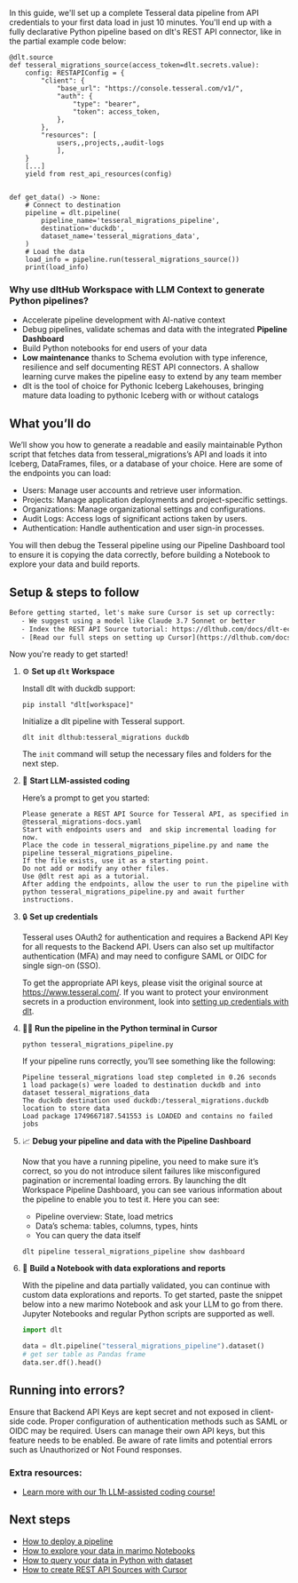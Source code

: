 In this guide, we'll set up a complete Tesseral data pipeline from API credentials to your first data load in just 10 minutes. You'll end up with a fully declarative Python pipeline based on dlt's REST API connector, like in the partial example code below:

```python-outcome
@dlt.source
def tesseral_migrations_source(access_token=dlt.secrets.value):
    config: RESTAPIConfig = {
        "client": {
            "base_url": "https://console.tesseral.com/v1/",
            "auth": {
                "type": "bearer",
                "token": access_token,
            },
        },
        "resources": [
            users,,projects,,audit-logs
            ],
    }
    [...]
    yield from rest_api_resources(config)


def get_data() -> None:
    # Connect to destination
    pipeline = dlt.pipeline(
        pipeline_name='tesseral_migrations_pipeline',
        destination='duckdb',
        dataset_name='tesseral_migrations_data', 
    )
    # Load the data
    load_info = pipeline.run(tesseral_migrations_source())
    print(load_info) 
```

### Why use dltHub Workspace with LLM Context to generate Python pipelines?

- Accelerate pipeline development with AI-native context
- Debug pipelines, validate schemas and data with the integrated **Pipeline Dashboard**
- Build Python notebooks for end users of your data
- **Low maintenance** thanks to Schema evolution with type inference, resilience and self documenting REST API connectors. A shallow learning curve makes the pipeline easy to extend by any team member
- dlt is the tool of choice for Pythonic Iceberg Lakehouses, bringing mature data loading to pythonic Iceberg with or without catalogs

## What you’ll do

We’ll show you how to generate a readable and easily maintainable Python script that fetches data from tesseral_migrations’s API and loads it into Iceberg, DataFrames, files, or a database of your choice. Here are some of the endpoints you can load:

- Users: Manage user accounts and retrieve user information.
- Projects: Manage application deployments and project-specific settings.
- Organizations: Manage organizational settings and configurations.
- Audit Logs: Access logs of significant actions taken by users.
- Authentication: Handle authentication and user sign-in processes.

You will then debug the Tesseral pipeline using our Pipeline Dashboard tool to ensure it is copying the data correctly, before building a Notebook to explore your data and build reports.

## Setup & steps to follow

```default
Before getting started, let's make sure Cursor is set up correctly:
   - We suggest using a model like Claude 3.7 Sonnet or better
   - Index the REST API Source tutorial: https://dlthub.com/docs/dlt-ecosystem/verified-sources/rest_api/ and add it to context as **@dlt rest api**
   - [Read our full steps on setting up Cursor](https://dlthub.com/docs/dlt-ecosystem/llm-tooling/cursor-restapi#23-configuring-cursor-with-documentation)
```

Now you're ready to get started!

1. ⚙️ **Set up `dlt` Workspace**
    
    Install dlt with duckdb support:
    ```shell
    pip install "dlt[workspace]"
    ```

    Initialize a dlt pipeline with Tesseral support.
    ```shell
    dlt init dlthub:tesseral_migrations duckdb
    ```

    The `init` command will setup the necessary files and folders for the next step.
    
2. 🤠 **Start LLM-assisted coding**
    
    Here’s a prompt to get you started:
    
    ```prompt
    Please generate a REST API Source for Tesseral API, as specified in @tesseral_migrations-docs.yaml 
    Start with endpoints users and  and skip incremental loading for now. 
    Place the code in tesseral_migrations_pipeline.py and name the pipeline tesseral_migrations_pipeline. 
    If the file exists, use it as a starting point. 
    Do not add or modify any other files. 
    Use @dlt rest api as a tutorial. 
    After adding the endpoints, allow the user to run the pipeline with python tesseral_migrations_pipeline.py and await further instructions.
    ```

    
3. 🔒 **Set up credentials** 
    
    Tesseral uses OAuth2 for authentication and requires a Backend API Key for all requests to the Backend API. Users can also set up multifactor authentication (MFA) and may need to configure SAML or OIDC for single sign-on (SSO).
    
    To get the appropriate API keys, please visit the original source at https://www.tesseral.com/.
    If you want to protect your environment secrets in a production environment, look into [setting up credentials with dlt](https://dlthub.com/docs/walkthroughs/add_credentials).
    
4. 🏃‍♀️ **Run the pipeline in the Python terminal in Cursor**
    
    ```shell
    python tesseral_migrations_pipeline.py
    ```
    
    If your pipeline runs correctly, you’ll see something like the following:
    
    ```shell
    Pipeline tesseral_migrations load step completed in 0.26 seconds
    1 load package(s) were loaded to destination duckdb and into dataset tesseral_migrations_data
    The duckdb destination used duckdb:/tesseral_migrations.duckdb location to store data
    Load package 1749667187.541553 is LOADED and contains no failed jobs
    ```
    
5. 📈 **Debug your pipeline and data with the Pipeline Dashboard**

    Now that you have a running pipeline, you need to make sure it’s correct, so you do not introduce silent failures like misconfigured pagination or incremental loading errors. By launching the dlt Workspace Pipeline Dashboard, you can see various information about the pipeline to enable you to test it. Here you can see:
    - Pipeline overview: State, load metrics
    - Data’s schema: tables, columns, types, hints
    - You can query the data itself
    
    ```shell
    dlt pipeline tesseral_migrations_pipeline show dashboard
    ```
    
6. 🐍 **Build a Notebook with data explorations and reports**

    With the pipeline and data partially validated, you can continue with custom data explorations and reports. To get started, paste the snippet below into a new marimo Notebook and ask your LLM to go from there. Jupyter Notebooks and regular Python scripts are supported as well.

    
    ```python
    import dlt

   data = dlt.pipeline("tesseral_migrations_pipeline").dataset()
   # get ser table as Pandas frame
   data.ser.df().head()
    ```

## Running into errors?

Ensure that Backend API Keys are kept secret and not exposed in client-side code. Proper configuration of authentication methods such as SAML or OIDC may be required. Users can manage their own API keys, but this feature needs to be enabled. Be aware of rate limits and potential errors such as Unauthorized or Not Found responses.

### Extra resources:

- [Learn more with our 1h LLM-assisted coding course!](https://www.youtube.com/watch?v=GGid70rnJuM)

## Next steps

- [How to deploy a pipeline](https://dlthub.com/docs/walkthroughs/deploy-a-pipeline)
- [How to explore your data in marimo Notebooks](https://dlthub.com/docs/general-usage/dataset-access/marimo)
- [How to query your data in Python with dataset](https://dlthub.com/docs/general-usage/dataset-access/dataset)
- [How to create REST API Sources with Cursor](https://dlthub.com/docs/dlt-ecosystem/llm-tooling/cursor-restapi)
